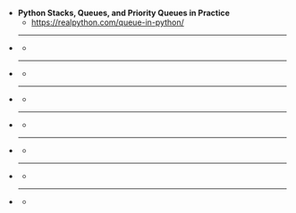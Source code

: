 - **Python Stacks, Queues, and Priority Queues in Practice**
  - https://realpython.com/queue-in-python/ 
- ****
  - 
- ****
  - 
- ****
  - 
- ****
  - 
- ****
  - 
- ****
  - 
- ****
  - 